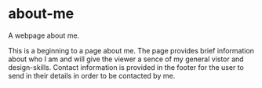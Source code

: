 # about-me

A webpage about me.

This is a beginning to a page about me. The page provides brief information about who I am and will give the viewer a sence of my general vistor and design-skills. Contact information is provided in the footer for the user to send in their details in order to be contacted by me.
